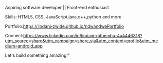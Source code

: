 
Aspiring software developer || Front-end enthusiast

Skills: HTML5, CSS, JavaScript,java,c++,python and more

Portfolio:https://lindani-zwide.github.io/ndwandwePortfolio

Connect:https://www.linkedin.com/in/lindani-mthembu-4a4446318?utm_source=share&utm_campaign=share_via&utm_content=profile&utm_medium=android_app

Let's build something amazing!"
